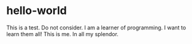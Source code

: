 # hello-world
This is a test. Do not consider.
I am a learner of programming. I want to learn them all! 
This is me. In all my splendor. 

